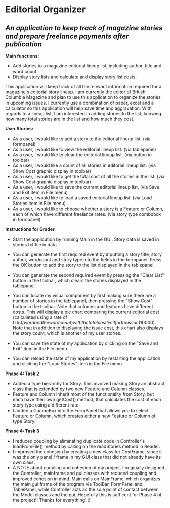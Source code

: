 # Editorial Organizer

## *An application to keep track of magazine stories and prepare freelance payments after publication*

**Main functions:**
- Add stories to a magazine editorial lineup list, including author, title and word count.
- Display story lists and calculate and display story list costs. 


This application will keep track of all the relevant information required for a magazine's editorial story lineup. 
I am currently the editor of British Columbia Magazine and plan to use this application to organize the stories in upcoming issues. I currently use a combination of paper, excel and a 
calculator so this application will help save time and aggravation. With regards to a lineup list, I am interested in adding stories to the list, knowing how many total stories are in the list and how much they cost.


**User Stories:**

- As a user, I would like to add a story to the editorial lineup list. (via formpanel)
- As a user, I would like to view the editorial lineup list. (via tablepanel)
- As a user, I would like to clear the editorial lineup list. (via button in toolbar)
- As a user, I would like a count of all stories in editorial lineup list. (via Show Cost graphic display in toolbar)
- As a user, I would like to get the total cost of all the stories in the list. (via Show Cost graphic display in toolbar)
- As a user, I would like to save the current editorial lineup list. (via Save and Exit item in File menu)
- As a user, I would like to load a saved editorial lineup list. (via Load Stories item in File menu)
- As a user, I would like to choose whether a story is a Feature or Column, each of which have different freelance rates. (via story type combobox in formpanel)


**Instructions for Grader**

- Start the application by running Main in the GUI. Story data is saved in stories.txt file in data.

- You can generate the first required event by inputting a story title, story author, wordcount and story type into the fields in the formpanel. Press the OK button to add the story to the list displayed in the tablepanel.
- You can generate the second required event by pressing the "Clear List" button in the toolbar, which clears the stories displayed in the tablepanel.
- You can locate my visual component by first making sure there are a number of stories in the tablepanel, then pressing the "Show Cost" button in the toolbar. Note that columns and features have different costs. This will display a pie chart comparing the current editorial cost (calculated using a rate of $0.50/word and the wordcount) with the total cost limit for the issue ($10000). Note that in addition to displaying the issue cost, this chart also displays the story count, which is another of my user stories.  
- You can save the state of my application by clicking on the "Save and Exit" item in the File menu. 
- You can reload the state of my application by restarting the application and clicking the "Load Stories" item in the File menu.


**Phase 4: Task 2**

- Added a type hierarchy for Story. This involved making Story an abstract class that is extended by two new Feature and Column classes.
- Feature and Column inherit most of the functionality from Story, but each have their own getCost() method, that calculates the cost of each story type using a different rate. 
- I added a ComboBox into the FormPanel that allows you to select Feature or Column, which creates either a new Feature or Column of type Story.


**Phase 4: Task 3**

- I reduced coupling by eliminating duplicate code in Controller's loadFromFile() method by calling on the readStories method in Reader.
- I improved the cohesion by creating a new class for CostFrame, since it was the only panel / frame in my GUI class that did not already have its own class.
- A NOTE about coupling and cohesion of my project. I originally designed the Controller, mainframe and gui classes with reduced coupling and improved cohesion in mind. Main calls on MainFrame, which organizes the main gui frame of the program via ToolBar, FormPanel and TablePanel, while Controller acts as the sole point of contact between the Model classes and the gui. Hopefully this is sufficent for Phase 4 of the project!! Thanks for everything! :)

